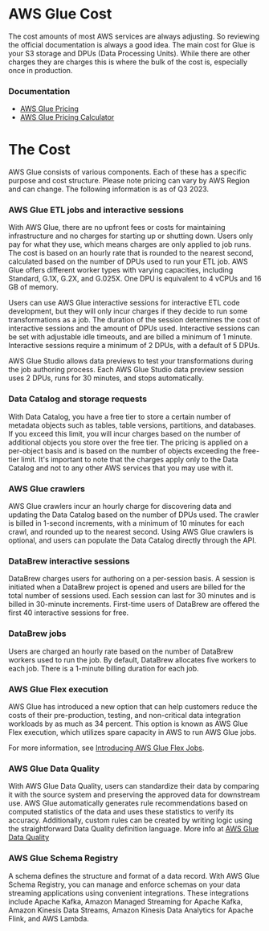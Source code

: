 # AWS Glue Cost
The cost amounts of most AWS services are always adjusting. So reviewing the official documentation is always a good idea. The main cost for Glue is your S3 storage and DPUs (Data Processing Units). While there are other charges they are charges this is where the bulk of the cost is, especially once in production.

### Documentation
- [AWS Glue Pricing](https://aws.amazon.com/glue/pricing/)
- [AWS Glue Pricing Calculator](https://calculator.aws/#/createCalculator/Glue)

# The Cost
AWS Glue consists of various components. Each of these has a specific purpose and cost structure. Please note pricing can vary by AWS Region and can change. The following information is as of Q3 2023. 

### AWS Glue ETL jobs and interactive sessions
With AWS Glue, there are no upfront fees or costs for maintaining infrastructure and no charges for starting up or shutting down. Users only pay for what they use, which means charges are only applied to job runs. The cost is based on an hourly rate that is rounded to the nearest second, calculated based on the number of DPUs used to run your ETL job. AWS Glue offers different worker types with varying capacities, including Standard, G.1X, G.2X, and G.025X. One DPU is equivalent to 4 vCPUs and 16 GB of memory.

Users can use AWS Glue interactive sessions for interactive ETL code development, but they will only incur charges if they decide to run some transformations as a job. The duration of the session determines the cost of interactive sessions and the amount of DPUs used. Interactive sessions can be set with adjustable idle timeouts, and are billed a minimum of 1 minute. Interactive sessions require a minimum of 2 DPUs, with a default of 5 DPUs.

AWS Glue Studio allows data previews to test your transformations during the job authoring process. Each AWS Glue Studio data preview session uses 2 DPUs, runs for 30 minutes, and stops automatically.

### Data Catalog and storage requests
With Data Catalog, you have a free tier to store a certain number of metadata objects such as tables, table versions, partitions, and databases. If you exceed this limit, you will incur charges based on the number of additional objects you store over the free tier. The pricing is applied on a per-object basis and is based on the number of objects exceeding the free-tier limit. It's important to note that the charges apply only to the Data Catalog and not to any other AWS services that you may use with it.

### AWS Glue crawlers
AWS Glue crawlers incur an hourly charge for discovering data and updating the Data Catalog based on the number of DPUs used. The crawler is billed in 1-second increments, with a minimum of 10 minutes for each crawl, and rounded up to the nearest second. Using AWS Glue crawlers is optional, and users can populate the Data Catalog directly through the API.

### DataBrew interactive sessions
DataBrew charges users for authoring on a per-session basis. A session is initiated when a DataBrew project is opened and users are billed for the total number of sessions used. Each session can last for 30 minutes and is billed in 30-minute increments. First-time users of DataBrew are offered the first 40 interactive sessions for free.

### DataBrew jobs
Users are charged an hourly rate based on the number of DataBrew workers used to run the job. By default, DataBrew allocates five workers to each job. There is a 1-minute billing duration for each job. 

### AWS Glue Flex execution
AWS Glue has introduced a new option that can help customers reduce the costs of their pre-production, testing, and non-critical data integration workloads by as much as 34 percent. This option is known as AWS Glue Flex execution, which utilizes spare capacity in AWS to run AWS Glue jobs.

For more information, see [Introducing AWS Glue Flex Jobs](https://aws.amazon.com/blogs/big-data/introducing-aws-glue-flex-jobs-cost-savings-on-etl-workloads/).

### AWS Glue Data Quality
With AWS Glue Data Quality, users can standardize their data by comparing it with the source system and preserving the approved data for downstream use. AWS Glue automatically generates rule recommendations based on computed statistics of the data and uses these statistics to verify its accuracy. Additionally, custom rules can be created by writing logic using the straightforward Data Quality definition language. More info at [AWS Glue Data Quality](https://docs.aws.amazon.com/glue/latest/dg/glue-data-quality.html)

### AWS Glue Schema Registry
A schema defines the structure and format of a data record. With AWS Glue Schema Registry, you can manage and enforce schemas on your data streaming applications using convenient integrations. These integrations include Apache Kafka, Amazon Managed Streaming for Apache Kafka, Amazon Kinesis Data Streams, Amazon Kinesis Data Analytics for Apache Flink, and AWS Lambda.
